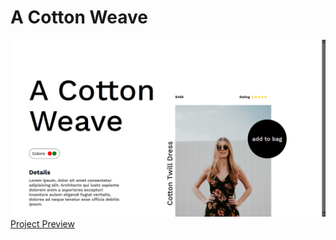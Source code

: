# A Cotton Weave

<img src="img.png" alt="">
<a href="https://sunaramwebdev.github.io/a-cotton-weave/"> Project Preview</a>
